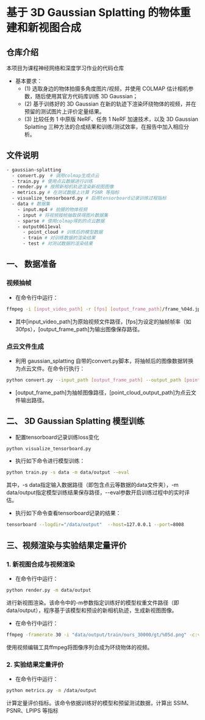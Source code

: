 # 基于 3D Gaussian Splatting 的物体重建和新视图合成

## 仓库介绍

本项目为课程神经网络和深度学习作业的代码仓库

* 基本要求：
  - (1) 选取身边的物体拍摄多角度图片/视频，并使用 COLMAP 估计相机参数，随后使用其官方代码库训练 3D Gaussian；
  - (2) 基于训练好的 3D Gaussian 在新的轨迹下渲染环绕物体的视频，并在预留的测试图片上评价定量结果。
  - (3) 比较任务 1 中原版 NeRF、任务 1 NeRF 加速技术，以及 3D Gaussian Splatting 三种方法的合成结果和训练/测试效率，在报告中加入相应分析。

## 文件说明
```bash
- gaussian-splatting
  - convert.py  # 调用colmap生成点云
  - train.py # 使用点云数据进行训练
  - render.py # 按照新相机轨迹渲染新视图图像
  - metrics.py # 在测试数据上计算 PSNR 等指标
  - visualize_tensorboard.py # 启用tensorboard记录训练过程指标
  - data # 数据集
    - input.mp4 # 拍摄的物体视频
    - input # 将视频按帧抽取获得图片数据集
    - sparse # 使用colmap得到的点云数据
    - output0611eval
      - point_cloud # 训练后的模型数据
      - train # 对训练数据的渲染结果
      - test # 对测试数据的渲染结果
```

## 一、 数据准备

### 视频抽帧
* 在命令行中运行：
```bash
ffmpeg -i [input_video_path] -r [fps] [output_frame_path]/frame_%04d.jpg
```
* 其中[input_video_path]为原始视频文件路径，[fps]为设定的抽帧帧率（如 30fps），[output_frame_path]为输出图像保存路径。
### 点云文件生成

* 利用 gaussian_splatting 自带的convert.py脚本，将抽帧后的图像数据转换为点云文件。在命令行执行：
```bash
python convert.py --input_path [output_frame_path] --output_path [point_cloud_output_path]
```
* [output_frame_path]为抽帧图像路径，[point_cloud_output_path]为点云文件输出路径。

## 二、 3D Gaussian Splatting 模型训练

* 配置tensorboard记录训练loss变化
```bash
python visualize_tensorboard.py
```
* 执行如下命令进行模型训练：
```bash
python train.py -s data -m data/output --eval
```
其中，-s data指定输入数据路径（即包含点云等数据的data文件夹），-m data/output指定模型训练结果保存路径，--eval参数开启训练过程中的实时评估。
* 执行如下命令查看tensorboard记录的结果：
```bash
tensorboard --logdir="/data/output"  --host=127.0.0.1 --port=8008
```

## 三、视频渲染与实验结果定量评价

### 1. 新视图合成与视频渲染
* 在命令行中运行：
```bash
python render.py -m data/output
```
进行新视图渲染。该命令中的-m参数指定训练好的模型权重文件路径（即data/output），程序基于该模型和预设的新相机轨迹，生成新视图图像。

* 在命令行中运行：
```bash
ffmpeg -framerate 30 -i "data/output/train/ours_30000/gt/%05d.png" -c:v libx264 output_video_gt.mp4
```
使用视频编辑工具ffmpeg将图像序列合成为环绕物体的视频。

### 2. 实验结果定量评价
* 在命令行中运行：
```bash
python metrics.py -m /data/output
```
计算定量评价指标。该命令依据训练好的模型和预留测试数据，计算出 SSIM、PSNR、LPIPS 等指标
